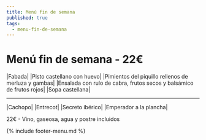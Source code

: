 ```yaml
---
title: Menú fin de semana
published: true
tags:
  - menu-fin-de-semana
---
```


# Menú fin de semana - 22€

|Fabada|
|Pisto castellano con huevo|
|Pimientos del piquillo rellenos de merluza y gambas|
|Ensalada con rulo de cabra, frutos secos y balsámico de frutos rojos|
|Sopa castellana|

------

|Cachopo|
|Entrecot|
|Secreto ibérico|
|Emperador a la plancha|

22€ - Vino, gaseosa, agua y postre incluidos

{% include footer-menu.md %}
